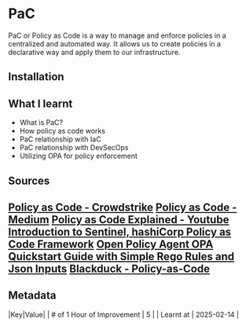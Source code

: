 # PaC

PaC or Policy as Code is a way to manage and enforce policies in a centralized and automated way. It allows us to create policies in a declarative way and apply them to our infrastructure.

## Installation


## What I learnt

- What is PaC?
- How policy as code works
- PaC relationship with IaC
- PaC relationship with DevSecOps
- Utilizing OPA for policy enforcement

## Sources

[Policy as Code - Crowdstrike](https://www.crowdstrike.com/en-us/cybersecurity-101/cloud-security/policy-as-code/)
[Policy as Code - Medium](https://danielfoo.medium.com/policy-as-code-fa7cba74d128)
[Policy as Code Explained - Youtube](https://www.youtube.com/watch?v=3wsyLlfXK_M)
[Introduction to Sentinel, hashiCorp Policy as Code Framework](https://www.youtube.com/watch?v=Vy8s7AAvU6g)
[Open Policy Agent OPA Quickstart Guide with Simple Rego Rules and Json Inputs](https://www.youtube.com/watch?v=M7IwpC9WpIg&pp=ygUScG9saWN5IGFzIGNvZGUgb3Bh)
[Blackduck - Policy-as-Code](https://www.blackduck.com/glossary/what-is-policy-as-code.html)
---

## Metadata

|Key|Value|
| # of 1 Hour of Improvement | 5 |
| Learnt at | 2025-02-14 |
